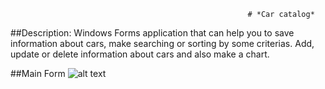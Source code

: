                                                          # *Car catalog*
##Description:
Windows Forms application that can help you to save information about cars, make searching or sorting by some criterias.
Add, update or delete information about cars and also make a chart.

##Main Form
![alt text](C:\Users\38097\Desktop "Описание будет тут")
